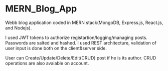 # MERN_Blog_App
Webb blog application coded in MERN stack(MongoDB, Express.js, React.js, and Nodejs).

I used JWT tokens to authorize registartion/logging/managing posts.
Passwords are salted and hashed.
I used REST architecture, validation of user input is done both on the client&server side.

User can Create/Update/Delete/Edit(CRUD) post if he is its author.
CRUD operations are also avaiable on account.
